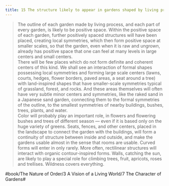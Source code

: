 ```yaml
---
title: 15 The structure likely to appear in gardens shaped by living process
---
```


> The outline of each garden made by living process, and each part of every garden, is likely to be positive space. Within the positive space of each garden, further positively spaced structures will have been placed, creating local symmetries, which then form positive space at smaller scales, so that the garden, even when it is raw and ungrown, already has positive space that one can feel at many levels in large centers and small centers.  
> There will be few places which do not form definite and coherent centers of this kind. We shall see an interaction of formal shapes possessing local symmetries and forming large scale centers (lawns, courts, hedges, flower borders, paved areas, a seat around a tree) with land-inspired shapes that have smaller-scale symmetries typical of grassland, forest, and rocks. And these areas themselves will often have very subtle minor centers and symmetries, like the raked sand in a Japanese sand garden, connecting them to the formal symmetries of the outline, to the smallest symmetries of nearby buildings, bushes, trees, plants, and water.  
> Color will probably play an important role, in flowers and flowering bushes and trees of different season — even if it is based only on the huge variety of greens. Seats, fences, and other centers, placed in the landscape to connect the garden with the buildings, will form a continuity of structure between inside and outside, and make the gardens usable almost in the sense that rooms are usable. Curved forms will enter in only rarely. More often, rectilinear structures will interact with organic contour-inspired forms. Walls, catching the sun, are likely to play a special role for climbing trees, fruit, apricots, roses and trellises. Wildness covers everything.  

#book/The Nature of Order/3 A Vision of a Living World/7 The Character of Gardens#